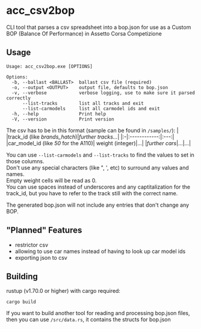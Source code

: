 # acc_csv2bop
CLI tool that parses a csv spreadsheet into a bop.json for use as a Custom BOP (Balance Of Performance) in Assetto Corsa Competizione

## Usage
```
Usage: acc_csv2bop.exe [OPTIONS]

Options:
  -b, --ballast <BALLAST>  ballast csv file (required)
  -o, --output <OUTPUT>    output file, defaults to bop.json
  -v, --verbose            verbose logging, use to make sure it parsed correctly
      --list-tracks        list all tracks and exit
      --list-carmodels     list all carmodel ids and exit
  -h, --help               Print help
  -V, --version            Print version
```

The csv has to be in this format (sample can be found in ``/samples/``):
| |track_id (like *brands_hatch*)|*further tracks...*|
|:-|:------------:|:---:|
|car_model_id (like *50* for the A110)| weight (integer)|...|
|*further cars*|...|...|
  
You can use ``--list-carmodels`` and ``--list-tracks`` to find the values to set in those columns.  
Don't use any special characters (like ", ', etc) to surround any values and names.  
Empty weight cells will be read as 0.  
You can use spaces instead of underscores and any captitalization for the track_id, but you have to refer to the track still with the correct name.  
  
The generated bop.json will not include any entries that don't change any BOP.  

## "Planned" Features
- restrictor csv
- allowing to use car names instead of having to look up car model ids
- exporting json to csv

## Building
rustup (v1.70.0 or higher) with cargo required:
```
cargo build
```

If you want to build another tool for reading and processing bop.json files, then you can use ``/src/data.rs``, it contains the structs for bop.json  